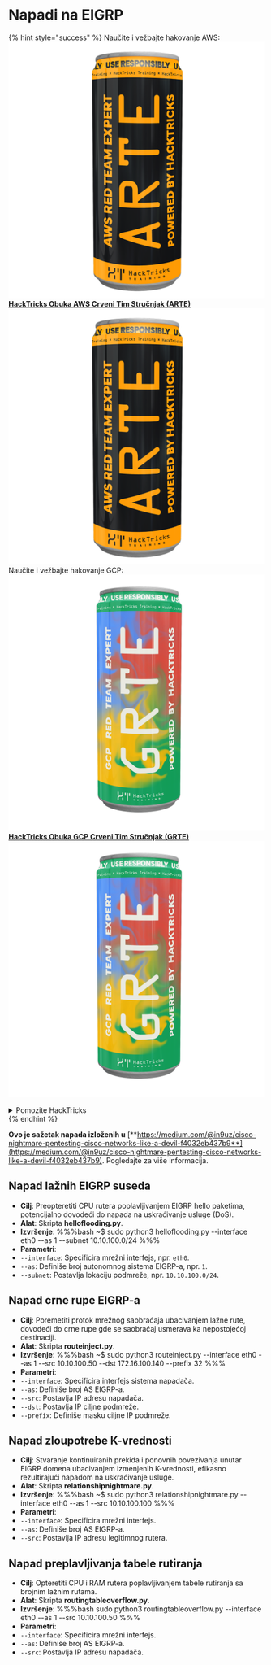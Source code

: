 # Napadi na EIGRP

{% hint style="success" %}
Naučite i vežbajte hakovanje AWS:<img src="/.gitbook/assets/arte.png" alt="" data-size="line">[**HackTricks Obuka AWS Crveni Tim Stručnjak (ARTE)**](https://training.hacktricks.xyz/courses/arte)<img src="/.gitbook/assets/arte.png" alt="" data-size="line">\
Naučite i vežbajte hakovanje GCP: <img src="/.gitbook/assets/grte.png" alt="" data-size="line">[**HackTricks Obuka GCP Crveni Tim Stručnjak (GRTE)**<img src="/.gitbook/assets/grte.png" alt="" data-size="line">](https://training.hacktricks.xyz/courses/grte)

<details>

<summary>Pomozite HackTricks</summary>

* Proverite [**planove pretplate**](https://github.com/sponsors/carlospolop)!
* **Pridružite se** 💬 [**Discord grupi**](https://discord.gg/hRep4RUj7f) ili [**telegram grupi**](https://t.me/peass) ili nas **pratite** na **Twitteru** 🐦 [**@hacktricks\_live**](https://twitter.com/hacktricks\_live)**.**
* **Podelite hakovanje trikova slanjem PR-ova na** [**HackTricks**](https://github.com/carlospolop/hacktricks) i [**HackTricks Cloud**](https://github.com/carlospolop/hacktricks-cloud) github repozitorijume.

</details>
{% endhint %}

**Ovo je sažetak napada izloženih u** [**https://medium.com/@in9uz/cisco-nightmare-pentesting-cisco-networks-like-a-devil-f4032eb437b9**](https://medium.com/@in9uz/cisco-nightmare-pentesting-cisco-networks-like-a-devil-f4032eb437b9). Pogledajte za više informacija.

## **Napad lažnih EIGRP suseda**

- **Cilj**: Preopteretiti CPU rutera poplavljivanjem EIGRP hello paketima, potencijalno dovodeći do napada na uskraćivanje usluge (DoS).
- **Alat**: Skripta **helloflooding.py**.
- **Izvršenje**:
%%%bash
~$ sudo python3 helloflooding.py --interface eth0 --as 1 --subnet 10.10.100.0/24
%%%
- **Parametri**:
- `--interface`: Specificira mrežni interfejs, npr. `eth0`.
- `--as`: Definiše broj autonomnog sistema EIGRP-a, npr. `1`.
- `--subnet`: Postavlja lokaciju podmreže, npr. `10.10.100.0/24`.

## **Napad crne rupe EIGRP-a**

- **Cilj**: Poremetiti protok mrežnog saobraćaja ubacivanjem lažne rute, dovodeći do crne rupe gde se saobraćaj usmerava ka nepostojećoj destinaciji.
- **Alat**: Skripta **routeinject.py**.
- **Izvršenje**:
%%%bash
~$ sudo python3 routeinject.py --interface eth0 --as 1 --src 10.10.100.50 --dst 172.16.100.140 --prefix 32
%%%
- **Parametri**:
- `--interface`: Specificira interfejs sistema napadača.
- `--as`: Definiše broj AS EIGRP-a.
- `--src`: Postavlja IP adresu napadača.
- `--dst`: Postavlja IP ciljne podmreže.
- `--prefix`: Definiše masku ciljne IP podmreže.

## **Napad zloupotrebe K-vrednosti**

- **Cilj**: Stvaranje kontinuiranih prekida i ponovnih povezivanja unutar EIGRP domena ubacivanjem izmenjenih K-vrednosti, efikasno rezultirajući napadom na uskraćivanje usluge.
- **Alat**: Skripta **relationshipnightmare.py**.
- **Izvršenje**:
%%%bash
~$ sudo python3 relationshipnightmare.py --interface eth0 --as 1 --src 10.10.100.100
%%%
- **Parametri**:
- `--interface`: Specificira mrežni interfejs.
- `--as`: Definiše broj AS EIGRP-a.
- `--src`: Postavlja IP adresu legitimnog rutera.

## **Napad preplavljivanja tabele rutiranja**

- **Cilj**: Opteretiti CPU i RAM rutera poplavljivanjem tabele rutiranja sa brojnim lažnim rutama.
- **Alat**: Skripta **routingtableoverflow.py**.
- **Izvršenje**:
%%%bash
sudo python3 routingtableoverflow.py --interface eth0 --as 1 --src 10.10.100.50
%%%
- **Parametri**:
- `--interface`: Specificira mrežni interfejs.
- `--as`: Definiše broj AS EIGRP-a.
- `--src`: Postavlja IP adresu napadača.
